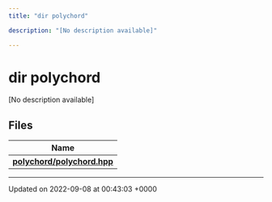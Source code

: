 ```yaml
---
title: "dir polychord"

description: "[No description available]"

---
```


# dir polychord

[No description available]

## Files

| Name           |
| -------------- |
| **[polychord/polychord.hpp](/documentation/code/files/polychord_8hpp/#file-polychord-hpp)**  |






-------------------------------

Updated on 2022-09-08 at 00:43:03 +0000
